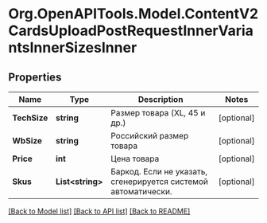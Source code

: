 # Org.OpenAPITools.Model.ContentV2CardsUploadPostRequestInnerVariantsInnerSizesInner

## Properties

Name | Type | Description | Notes
------------ | ------------- | ------------- | -------------
**TechSize** | **string** | Размер товара (XL, 45 и др.) | [optional] 
**WbSize** | **string** | Российский размер товара | [optional] 
**Price** | **int** | Цена товара | [optional] 
**Skus** | **List&lt;string&gt;** | Баркод. Если не указать, сгенерируется системой автоматически. | [optional] 

[[Back to Model list]](../README.md#documentation-for-models) [[Back to API list]](../README.md#documentation-for-api-endpoints) [[Back to README]](../README.md)

